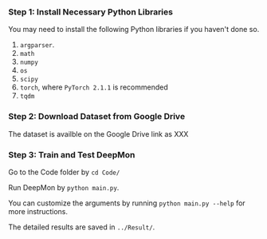 ### Step 1: Install Necessary Python Libraries

You may need to install the following Python libraries if you haven't done so.

1. `argparser`.
2. `math`
3. `numpy`
4. `os`
5. `scipy`
6. `torch`, where `PyTorch 2.1.1` is recommended
7. `tqdm`

### Step 2: Download Dataset from Google Drive

The dataset is availble on the Google Drive link as XXX

### Step 3: Train and Test DeepMon

Go to the Code folder by `cd Code/`

Run DeepMon by `python main.py`.

You can customize the arguments by running `python main.py --help` for more instructions.

The detailed results are saved in `../Result/`.
